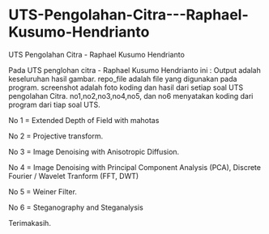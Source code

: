 # UTS-Pengolahan-Citra---Raphael-Kusumo-Hendrianto
UTS Pengolahan Citra - Raphael Kusumo Hendrianto

Pada UTS penglohan citra - Raphael Kusumo Hendrianto ini :
Output adalah keseluruhan  hasil gambar.
repo_file adalah file yang digunakan pada program.
screenshot adalah foto koding dan hasil dari setiap soal UTS pengolahan Citra.
no1,no2,no3,no4,no5, dan no6 menyatakan koding dari program dari tiap soal UTS.

No 1 = Extended Depth of Field with mahotas

No 2 = Projective transform.

No 3 = Image Denoising with Anisotropic Diffusion.

No 4 = Image Denoising with Principal Component Analysis (PCA), Discrete Fourier / Wavelet Tranform (FFT, DWT)

No 5 = Weiner Filter.

No 6 = Steganography and Steganalysis

Terimakasih.
